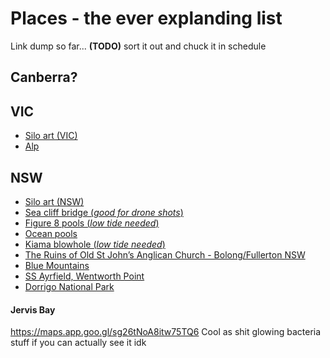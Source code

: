 # Places - the ever explanding list

Link dump so far... **(TODO)** sort it out and chuck it in schedule

## Canberra?
## VIC
- [Silo art (VIC)](https://www.australiansiloarttrail.com/victorian-silo-art-locations)
- [Alp](https://www.parks.vic.gov.au/places-to-see/parks/alpine-national-park)

## NSW
- [Silo art (NSW)](https://www.australiansiloarttrail.com/new-south-wales-silo-art-locations)
- [Sea cliff bridge (*good for drone shots*)](https://www.visitnsw.com/destinations/south-coast/wollongong-and-surrounds/stanwell-park/attractions/sea-cliff-bridge)
- [Figure 8 pools (*low tide needed*)](https://www.nationalparks.nsw.gov.au/things-to-do/lookouts/figure-eight-pools)
- [Ocean pools](https://bedthreads.com.au/blogs/journal/best-ocean-pools-australia)
- [Kiama blowhole (*low tide needed*)](https://kiama.com.au/wp-content/uploads/2024/08/Kiama-Coast-Walk-Map-2024-1.pdf)
- [The Ruins of Old St John’s Anglican Church - Bolong/Fullerton NSW](https://www.churchesaustralia.org/list-of-churches/locations/new-south-wales/f-k-towns/directory/9470-st-john-the-evangelist-anglican-church-former)
- [Blue Mountains](https://www.nationalparks.nsw.gov.au/visit-a-park/parks/blue-mountains-national-park)
- [SS Ayrfield, Wentworth Point](https://www.smh.com.au/traveller/inspiration/ss-ayrfield-homebush-bay-the-strange-sydney-harbour-shipwreck-that-grew-a-forest-20200923-h1qx1b.html)
- [Dorrigo National Park](https://maps.app.goo.gl/ko2RkgGAtLELrNxK6)
#### Jervis Bay
https://maps.app.goo.gl/sg26tNoA8itw75TQ6
Cool as shit glowing bacteria stuff if you can actually see it idk